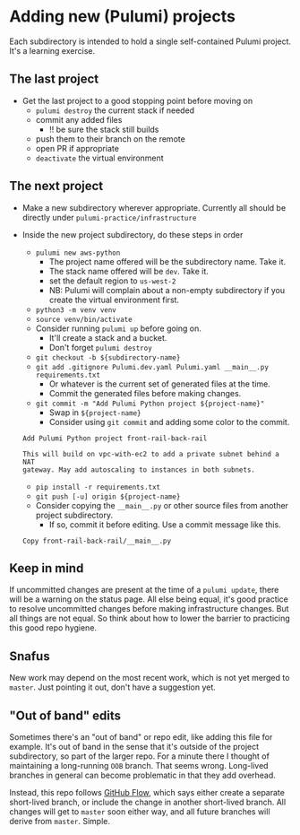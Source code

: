 # Adding new (Pulumi) projects

Each subdirectory is intended to hold a single self-contained Pulumi project. It's a learning exercise.

## The last project

* Get the last project to a good stopping point before moving on
    * `pulumi destroy` the current stack if needed
    * commit any added files
        * !! be sure the stack still builds
    * push them to their branch on the remote
    * open PR if appropriate
    * `deactivate` the virtual environment

## The next project

* Make a new subdirectory wherever appropriate. Currently all should be directly under `pulumi-practice/infrastructure`
* Inside the new project subdirectory, do these steps in order
    * `pulumi new aws-python`
        * The project name offered will be the subdirectory name. Take it.
        * The stack name offered will be `dev`. Take it.
        * set the default region to `us-west-2`
        * NB: Pulumi will complain about a non-empty subdirectory if you create the virtual environment first.
    * `python3 -m venv venv`
    * `source venv/bin/activate`
    * Consider running `pulumi up` before going on.
        * It'll create a stack and a bucket.
        * Don't forget `pulumi destroy`
    * `git checkout -b ${subdirectory-name}`
    * `git add .gitignore Pulumi.dev.yaml Pulumi.yaml __main__.py requirements.txt`
        * Or whatever is the current set of generated files at the time.
        * Commit the generated files before making changes.
    * `git commit -m "Add Pulumi Python project ${project-name}"`
        * Swap in `${project-name}`
        * Consider using `git commit` and adding some color to the commit.

    ```text
    Add Pulumi Python project front-rail-back-rail

    This will build on vpc-with-ec2 to add a private subnet behind a NAT
    gateway. May add autoscaling to instances in both subnets.
    ```

    * `pip install -r requirements.txt`
    * `git push [-u] origin ${project-name}`
    * Consider copying the `__main__.py` or other source files from another project subdirectory.
        * If so, commit it before editing. Use a commit message like this.

    ```text
    Copy front-rail-back-rail/__main__.py
    ```

## Keep in mind

If uncommitted changes are present at the time of a `pulumi update`, there will
be a warning on the status page. All else being equal, it's good practice to
resolve uncommitted changes before making infrastructure changes. But all
things are not equal. So think about how to lower the barrier to practicing
this good repo hygiene.

## Snafus

New work may depend on the most recent work, which is not yet merged to
`master`. Just pointing it out, don't have a suggestion yet.

## "Out of band" edits

Sometimes there's an "out of band" or repo edit, like adding this file for
example. It's out of band in the sense that it's outside of the project
subdirectory, so part of the larger repo. For a minute there I thought of
maintaining a long-running `OOB` branch. That seems wrong. Long-lived branches
in general can become problematic in that they add overhead.

Instead, this repo follows [GitHub
Flow](https://guides.github.com/introduction/flow/), which says either create a
separate short-lived branch, or include the change in another short-lived
branch. All changes will get to `master` soon either way, and all future
branches will derive from `master`. Simple.

